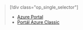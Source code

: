 > [!div class="op_single_selector"]
> * [Azure Portal](../articles/storage/storage-monitoring-diagnosing-troubleshooting.md)
> * [Portál Azure Classic](../articles/storage/storage-monitoring-diagnosing-troubleshooting-classic-portal.md)
> 
> 



<!--HONumber=Jan17_HO3-->


